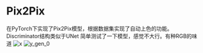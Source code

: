 # Pix2Pix
在PyTorch下实现了Pix2Pix模型，根据数据集实现了自动上色的功能。
Discriminator结构类似于UNet
简单测试了一下模型，感觉不大行。有种RGB的味道
![x](https://user-images.githubusercontent.com/86835038/145943753-bb136e0c-8f9c-4845-90b8-d5810262e2bd.png)
![y_gen_0](https://user-images.githubusercontent.com/86835038/145943766-a0a2115a-bc5e-44ae-8177-41df38bdb1c8.png)
